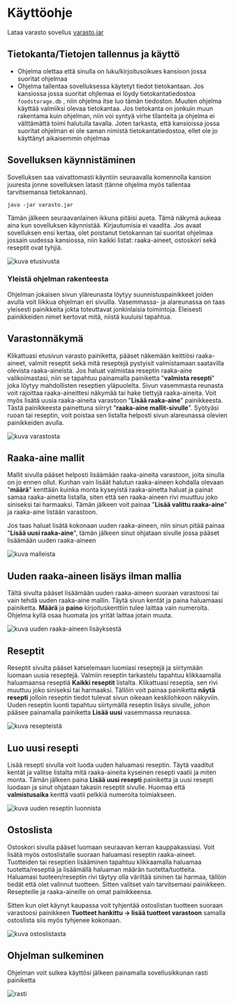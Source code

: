 # Käyttöohje

Lataa varasto sovellus [varasto.jar](https://github.com/Hiipivahalko/ot-hajoitustyo/releases/tag/final)

## Tietokanta/Tietojen tallennus ja käyttö

* Ohjelma olettaa että sinulla on luku/kirjoitusoikues kansioon jossa suoritat ohjelmaa
* Ohjelma tallentaa sovelluksessa käytetyt tiedot tietokantaan. Jos kansiossa jossa suoritat ohjlemaa ei löydy tietokantatiedostoa ```foodstorage.db``` , niin ohjelma itse luo tämän tiedoston. Muuten ohjelma käyttää valmiiksi olevaa tietokantaa. Jos tietokanta on jonkuin muun rakentama kuin ohjelman, niin voi syntyä virhe tilanteita ja ohjelma ei välttämättä toimi halutulla tavalla. Joten tarkasta, että kansioissa jossa suoritat ohjelman ei ole saman nimistä tietokantatiedostoa, ellet ole jo käyttänyt aikaisemmin ohjelmaa

## Sovelluksen käynnistäminen

Sovelluksen saa vaivattomasti käyntiin seuraavalla komennolla kansion juuresta jonne sovelluksen latasit (tänne ohjelma myös tallentaa tarvitsemansa tietokannan).

```
java -jar varasto.jar
```
Tämän jälkeen seuraavanlainen ikkuna pitäisi aueta. Tämä näkymä aukeaa aina kun sovelluksen käynnistää. Kirjautumisia ei vaadita. Jos avaat sovelluksen ensi kertaa, olet poistanut tietokannan tai suoritat ohjelmaa jossain uudessa kansiossa, niin kaikki listat: raaka-aineet, ostoskori sekä reseptit ovat tyhjiä.

![kuva etusivusta](https://github.com/Hiipivahalko/ot-hajoitustyo/blob/master/documentation/pictures/frontpage.png)

### Yleistä ohjelman rakenteesta

Ohjelman jokaisen sivun yläreunasta löytyy suunnistuspainikkeet joiden avulla voit liikkua ohjelman eri sivuilla. Vasemmassa- ja alareunassa on taas yleisesti painikkeita jokta toteuttavat jonkinlaisia toimintoja. Eleisesti painikkeiden nimet kertovat mitä, niistä kuuluisi tapahtua.

## Varastonnäkymä

Klikattuasi etusivun varasto painiketta, pääset näkemään keittiösi raaka-aineet, valmiit reseptit sekä mitä reseptejä pystyisit valmistamaan saatavilla olevista raaka-aineista. Jos haluat valmistaa reseptin raaka-aine valikoimastasi, niin se tapahtuu painamalla painiketta "__valmista resepti__" joka löytyy mahdollisten reseptien yläpuolelta. Sivun vasemmasta reunasta voit rajoittaa raaka-aineittesi näkymää tai hake tiettyjä raaka-aineita. Voit myös lisätä uusia raaka-aineita varastoon "__Lisää raaka-aine__" painikkeesta. Tästä painikkeesta painettuna siirryt "__raaka-aine mallit-sivulle__". Syötyäsi ruoan tai reseptin, voit poistaa sen listalta helposti sivun alareunassa olevien painikkeiden avulla. 

![kuva varastosta](https://github.com/Hiipivahalko/ot-hajoitustyo/blob/master/documentation/pictures/storage.png)

## Raaka-aine mallit

Mallit sivulla pääset helposti lisäämään raaka-aineita varastoon, joita sinulla on jo ennen ollut. Kunhan vain lisäät halutun raaka-aineen kohdalla olevaan "__määrä__" kenttään kuinka monta kyseyistä raaka-ainetta haluat ja painat samaa raaka-ainetta listalla, siten että sen raaka-aineen rivi muuttuu joko siniseksi tai harmaaksi. Tämän jälkeen voit painaa "__Lisää valittu raaka-aine__" ja raaka-aine listään varastoon.

Jos taas haluat lisätä kokonaan uuden raaka-aineen, niin sinun pitää painaa "__Lisää uusi raaka-aine__", tämän jälkeen sinut ohjataan sivulle jossa pääset lisäämään uuden raaka-aineen

![kuva malleista](https://github.com/Hiipivahalko/ot-hajoitustyo/blob/master/documentation/pictures/layouts.png)

## Uuden raaka-aineen lisäys ilman mallia

Tältä sivulta pääset lisäämään uuden raaka-aineen suoraan varastoosi tai vain tehdä uuden raaka-aine mallin. Täytä sivun kentät ja paina haluamaasi painiketta. __Määrä__ ja __paino__ kirjoituskenttiin tulee laittaa vain numeroita. Ohjelma kyllä osaa huomata jos yrität laittaa jotain muuta.

![kuva uuden raaka-aineen lisäyksestä](https://github.com/Hiipivahalko/ot-hajoitustyo/blob/master/documentation/pictures/newFood.png)

## Reseptit

Reseptit sivulta pääset katselemaan luomiasi reseptejä ja siirtymään luomaan uusia reseptejä. Valmiin reseptin tarkastelu tapahtuu klikkaamalla haluamaansa reseptiä __Kaikki reseptit__ listalta. Klikattuasi reseptia, sen rivi muuttuu joko siniseksi tai harmaaksi. Tällöin voit painaa painiketta __näytä resepti__ jolloin reseptin tiedot tulevat sivun oikeaan keskilohkoon näkyviin. Uuden reseptin luonti tapahtuu siirtymällä reseptin lisäys sivulle, johon pääsee painamalla painiketta __Lisää uusi__ vasemmassa reunassa.

![kuva resepteistä](https://github.com/Hiipivahalko/ot-hajoitustyo/blob/master/documentation/pictures/recipes.png)

## Luo uusi resepti

Lisää resepti sivulla voit luoda uuden haluamasi reseptin. Täytä vaaditut kentät ja valitse listalta mitä raaka-aineita kyseinen resepti vaatii ja miten monta. Tämän jälkeen paina __Lisää uusi resepti__ painiketta ja uusi resepti luodaan ja sinut ohjataan takasin reseptit sivulle. Huomaa että __valmistusaika__ kenttä vaatii pelkkiä numeroita toimiakseen.

![kuva uuden reseptin luonnista](https://github.com/Hiipivahalko/ot-hajoitustyo/blob/master/documentation/pictures/createNewRecipe.png)

## Ostoslista

Ostoskori sivulla pääset luomaan seuraavan kerran kauppakassiasi. Voit lisätä myös ostoslistalle suoraan haluamasi reseptin raaka-aineet. Tuotteiden tai reseptien lisääminen tapahtuu klikkaamalla haluamaa tuotetta/reseptiä ja lisäämällä haluaman määrän tuotetta/tuotteita. Haluamasi tuoteen/reseptin rivi täytyy olla väriltää sininen tai harmaa, tällöin tiedät että olet valinnut tuotteen. Sitten valitset vain tarvitsemasi painikkeen. Resepteille ja raaka-aineille on omat painikkeensa.

Sitten kun olet käynyt kaupassa voit tyhjentää ostoslistan tuotteen suoraan varastoosi painikkeen __Tuotteet hankittu -> lisää tuotteet varastoon__ samalla ostoslista siis myös tyhjenee kokonaan.

![kuva ostoslistasta](https://github.com/Hiipivahalko/ot-hajoitustyo/blob/master/documentation/pictures/shoppingBasket.png)


## Ohjelman sulkeminen

Ohjelman voit sulkea käyttösi jälkeen painamalla sovellusikkunan rasti painiketta 

![rasti](https://github.com/Hiipivahalko/ot-hajoitustyo/blob/master/documentation/pictures/rasti.png)
